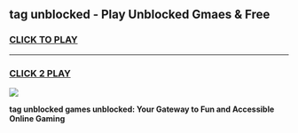 
## tag unblocked - Play Unblocked Gmaes & Free
<h3>
<a href="https://news.freeplayer.one?title=tag_unblocked&ref=16F">CLICK TO PLAY</a></h3>
<hr>

<h3>
<a href="https://news.freeplayer.one?title=tag_unblocked&ref=16F">CLICK 2 PLAY</a>
  
</h3>

<a href="https://news.freeplayer.one?title=tag_unblocked&ref=16F/"><img src="https://clearcache.store/games.png"></a>


**tag unblocked games unblocked: Your Gateway to Fun and Accessible Online Gaming**
